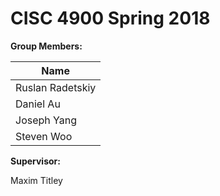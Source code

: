 # CISC 4900 Spring 2018

**Group Members:**

Name             |
-----------------|
Ruslan Radetskiy |
Daniel Au        |
Joseph Yang      |
Steven Woo       |

**Supervisor:**

Maxim Titley
